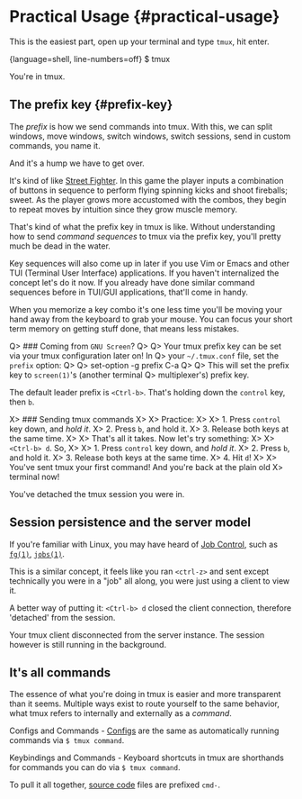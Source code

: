# Practical Usage {#practical-usage}

This is the easiest part, open up your terminal and type `tmux`, hit enter.

{language=shell, line-numbers=off}
    $ tmux

You're in tmux.

## The prefix key {#prefix-key}

The *prefix* is how we send commands into tmux. With this, we can split windows,
move windows, switch windows, switch sessions, send in custom commands, you name
it.

And it's a hump we have to get over.

It's kind of like [Street Fighter](https://en.wikipedia.org/wiki/Street_Fighter).
In this game the player inputs a combination of buttons in sequence to
perform flying spinning kicks and shoot fireballs; sweet. As the player grows
more accustomed with the combos, they begin to repeat moves by intuition
since they grow muscle memory.

That's kind of what the prefix key in tmux is like. Without understanding how to
send *command sequences* to tmux via the prefix key, you'll pretty much be
dead in the water.

Key sequences will also come up in later if you use Vim or Emacs and other TUI
(Terminal User Interface) applications. If you haven't internalized the
concept let's do it now. If you already have done similar command sequences
before in TUI/GUI applications, that'll come in handy.

When you memorize a key combo it's one less time you'll be moving your hand
away from the keyboard to grab your mouse. You can focus your short term memory
on getting stuff done, that means less mistakes.

Q> ### Coming from ``GNU Screen``?
Q>
Q> Your tmux prefix key can be set via your tmux configuration later on!  In
Q> your `~/.tmux.conf` file, set the `prefix` option:
Q>
Q>      set-option -g prefix C-a
Q>
Q> This will set the prefix key to `screen(1)`'s (another terminal
Q> multiplexer's) prefix key.

The default leader prefix is `<Ctrl-b>`. That's holding down the
`control` key, then `b`.

X> ### Sending tmux commands
X>
X> Practice:
X>
X> 1. Press `control` key down, and *hold it*.
X> 2. Press `b`, and hold it.
X> 3. Release both keys at the same time.
X>
X> That's all it takes. Now let's try something:
X>
X> `<Ctrl-b> d`. So,
X>
X> 1. Press `control` key down, and *hold it*.
X> 2. Press `b`, and hold it.
X> 3. Release both keys at the same time.
X> 4. Hit `d`!
X>
X> You've sent tmux your first command! And you're back at the plain old
X> terminal now!

You've detached the tmux session you were in.

## Session persistence and the server model

If you're familiar with Linux, you may have heard of [Job Control](https://en.wikipedia.org/wiki/Job_control_(Unix)),
such as [`fg(1)`](http://pubs.opengroup.org/onlinepubs/9699919799/utilities/fg.html), [`jobs(1)`](http://pubs.opengroup.org/onlinepubs/9699919799/utilities/jobs.html).

This is a similar concept, it feels like you ran `<ctrl-z>` and sent
except technically you were in a "job" all along, you were just using a client
to view it.

A better way of putting it: `<Ctrl-b> d` closed the client connection, therefore
'detached' from the session.

Your tmux client disconnected from the server instance. The session however is
still running in the background.

## It's all commands

The essence of what you're doing in tmux is easier and more transparent than it
seems. Multiple ways exist to route yourself to the same behavior, what tmux
refers to internally and externally as a *command*.

Configs and Commands - [Configs](#config) are the same as automatically running
commands via `$ tmux command`.

Keybindings and Commands - Keyboard shortcuts in tmux are shorthands for
commands you can do via `$ tmux command`.

To pull it all together, [source code](#technical-stuff) files are prefixed `cmd-`.
